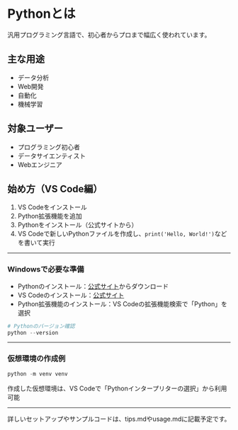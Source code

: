# Pythonとは
汎用プログラミング言語で、初心者からプロまで幅広く使われています。

## 主な用途
- データ分析
- Web開発
- 自動化
- 機械学習

## 対象ユーザー
- プログラミング初心者
- データサイエンティスト
- Webエンジニア

## 始め方（VS Code編）
1. VS Codeをインストール
2. Python拡張機能を追加
3. Pythonをインストール（公式サイトから）
4. VS Codeで新しいPythonファイルを作成し、`print('Hello, World!')`などを書いて実行

---
### Windowsで必要な準備
- Pythonのインストール：[公式サイト](https://www.python.org/downloads/windows/)からダウンロード
- VS Codeのインストール：[公式サイト](https://code.visualstudio.com/)
- Python拡張機能のインストール：VS Codeの拡張機能検索で「Python」を選択

```powershell
# Pythonのバージョン確認
python --version
```

---
### 仮想環境の作成例
```powershell
python -m venv venv
```
作成した仮想環境は、VS Codeで「Pythonインタープリターの選択」から利用可能

---
詳しいセットアップやサンプルコードは、tips.mdやusage.mdに記載予定です。
